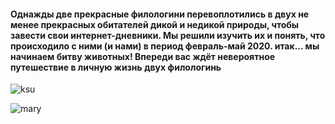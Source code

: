 #### Однажды две прекрасные филологини перевоплотились в двух не менее прекрасных обитателей дикой и недикой природы, чтобы завести свои интернет-дневники. Мы решили изучить их и понять, что происходило с ними (и нами) в период февраль-май 2020. итак... мы начинаем битву животных! Впереди вас ждёт невероятное путешествие в личную жизнь двух филологинь 

![ksu](https://cs4.pikabu.ru/post_img/2016/01/07/5/1452150268192868726.jpg)


![mary](https://cs5.pikabu.ru/post_img/big/2015/12/01/3/1448935601133648135.jpg)
